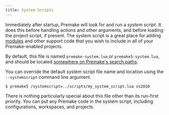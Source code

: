 ```yaml
---
title: System Scripts
---
```


Immediately after startup, Premake will look for and run a *system script*. It does this before handling actions and other arguments, and before loading the project script, if present. The system script is a great place for adding [modules](Using-Modules.md) and other support code that you wish to include in all of your Premake-enabled projects.

By default, this file is named `premake-system.lua` or `premake5-system.lua`, and should be located [somewhere on Premake's search paths](Locating-Scripts.md).

You can override the default system script file name and location using the `--systemscript` command line argument.

```
$ premake5 /systemscript=../scripts/my_system_script.lua vs2010
```

There is nothing particularly special about this file other than its run-first priority. You can put any Premake code in the system script, including configurations, workspaces, and projects.
